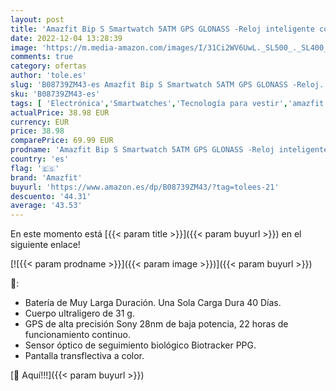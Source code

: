 ```yaml
---
layout: post
title: 'Amazfit Bip S Smartwatch 5ATM GPS GLONASS -Reloj inteligente con bluetooth y conectividad con Android e iOS - Version Global  Rosa '
date: 2022-12-04 13:28:39
image: 'https://m.media-amazon.com/images/I/31Ci2WV6UwL._SL500_._SL400_.jpg'
comments: true
category: ofertas
author: 'tole.es'
slug: 'B08739ZM43-es Amazfit Bip S Smartwatch 5ATM GPS GLONASS -Reloj...'
sku: 'B08739ZM43-es'
tags: [ 'Electrónica','Smartwatches','Tecnología para vestir','amazfit','android','🇪🇸', ]
actualPrice: 38.98 EUR
currency: EUR
price: 38.98
comparePrice: 69.99 EUR
prodname: 'Amazfit Bip S Smartwatch 5ATM GPS GLONASS -Reloj inteligente con bluetooth y conectividad con Android e iOS - Version Global  Rosa '
country: 'es'
flag: '🇪🇸'
brand: 'Amazfit'
buyurl: 'https://www.amazon.es/dp/B08739ZM43/?tag=tolees-21'
descuento: '44.31'
average: '43.53'
---
```


En este momento está [{{< param title >}}]({{< param buyurl >}}) en el siguiente enlace!

[![{{< param prodname >}}]({{< param image >}})]({{< param buyurl >}})

🔎:

- Batería de Muy Larga Duración. Una Sola Carga Dura 40 Días.
- Cuerpo ultraligero de 31 g.
- GPS de alta precisión Sony 28nm de baja potencia, 22 horas de funcionamiento continuo.
- Sensor óptico de seguimiento biológico Biotracker PPG.
- Pantalla transflectiva a color.

[🛒 Aquí!!!]({{< param buyurl >}})
